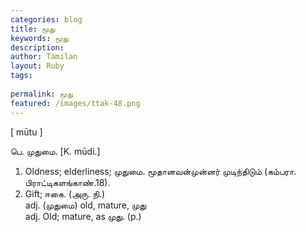 ```yaml
---
categories: blog
title: மூது
keywords: மூது
description: 
author: Tamilan
layout: Ruby
tags: 
 
permalink: மூது
featured: /images/ttak-48.png
---
```

  
[ mūtu ]  
  
பெ. முதுமை. [K. mūdi.]  
1. Oldness; elderliness; முதுமை. மூதானவன்முன்னர் முடிந்திடும் (கம்பரா. பிராட்டிகளங்காண்.18).   
2. Gift; ஈகை. (அரு. நி.)  
adj. (முதுமை) old, mature, முது  
adj. Old; mature, as முது. (p.)